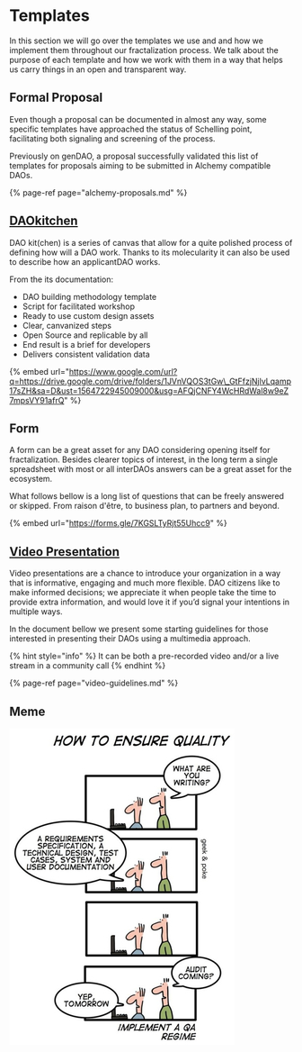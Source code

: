 # Templates

In this section we will go over the templates we use and and how we implement them throughout our fractalization process. We talk about the purpose of each template and how we work with them in a way that helps us carry things in an open and transparent way.

## Formal Proposal

Even though a proposal can be documented in almost any way, some specific templates have approached the status of Schelling point, facilitating both signaling and screening of the process. 

Previously on genDAO, a proposal successfully validated this list of templates for proposals aiming to be submitted in Alchemy compatible DAOs.  

{% page-ref page="alchemy-proposals.md" %}

## [DAOkitchen](https://docs.google.com/document/d/1erwDj5Xr4S1uPeeNdKZE1A2Mw-gla-0g5SxQZ-AWc90/edit)

DAO kit\(chen\) is a series of canvas that allow for a quite polished process of defining how will a DAO work. Thanks to its molecularity it can also be used to describe how an applicantDAO works.

From the its documentation:

* DAO building methodology template 
* Script for facilitated workshop
* Ready to use custom design assets 
* Clear, canvanized steps
* Open Source and replicable by all 
* End result is a brief for developers
* Delivers consistent validation data

{% embed url="https://www.google.com/url?q=https://drive.google.com/drive/folders/1JVnVQOS3tGw\_GtFfzjNjlvLqamp17sZH&sa=D&ust=1564722945009000&usg=AFQjCNFY4WcHRdWal8w9eZ7mpsVY91afrQ" %}

## Form

A form can be a great asset for any DAO considering opening itself for fractalization. Besides clearer topics of interest, in the long term a single spreadsheet with most or all interDAOs answers can be a great asset for the ecosystem.

What follows bellow is a long list of questions that can be freely answered or skipped. From raison d'être, to business plan, to partners and beyond. 

{% embed url="https://forms.gle/7KGSLTyRjt55Uhcc9" %}

## [Video Presentation](https://docs.google.com/document/d/1oilPFlKq13So82LxYouvmoiNNVH1VE7rKfwCsaTLyLA/edit?usp=sharing)

Video presentations are a chance to introduce your organization in a way that is informative, engaging and much more flexible. DAO citizens like to make informed decisions; we appreciate it when people take the time to provide extra information, and would love it if you’d signal your intentions in multiple ways.

In the document bellow we present some starting guidelines for those interested in presenting their DAOs using a multimedia approach.

{% hint style="info" %}
It can be both a pre-recorded video and/or a live stream in a community call
{% endhint %}

{% page-ref page="video-guidelines.md" %}

## Meme

![](../.gitbook/assets/quality-assurance.jpeg)



